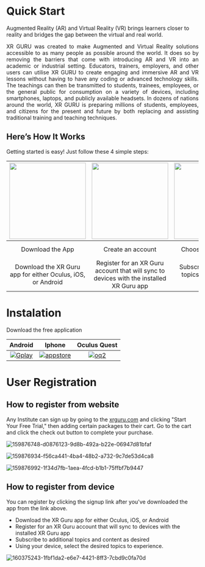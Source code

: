  
   
# Quick Start
Augmented Reality (AR) and Virtual Reality (VR) brings learners closer to reality and bridges the gap between the virtual and real world. 




<p align="justify">
XR GURU was created to make Augmented and Virtual Reality solutions accessible to as many people as possible around the world. It does so by removing the barriers that come with introducing AR and VR into an academic or industrial setting. Educators, trainers, employers, and other users can utilise XR GURU to create engaging and immersive AR and VR lessons without having to have any coding or advanced technology skills. The teachings can then be transmitted to students, trainees, employees, or the general public for consumption on a variety of devices, including smartphones, laptops, and publicly available headsets. In dozens of nations around the world, XR GURU is preparing millions of students, employees, and citizens for the present and future by both replacing and assisting traditional training and teaching techniques.
</p>


## Here’s How It Works
Getting started is easy! Just follow these 4 simple steps:












| <img src="https://user-images.githubusercontent.com/105265661/167777319-b4bd1912-2aea-4543-ae6b-13a45e515d4a.png" width="200">|<img src="https://user-images.githubusercontent.com/105265661/167778438-90d3f88c-05e0-478e-b44c-934ef7e86cbc.png" width="200"> |  <img src="https://user-images.githubusercontent.com/105265661/167777326-f94b1569-50c0-4706-a6b0-064e2bef209b.png" width="200"> |  <img src="https://user-images.githubusercontent.com/105265661/167777328-ed15275c-3765-460f-b6ac-4bf28485c0c9.png" width="200"> |
| :---: | :---: | :---: | :---: |
| Download the App | Create an account | Choose the packages| Experience immersive content|
| Download the XR Guru app for either Oculus, iOS, or Android | Register for an XR Guru account that will sync to devices with the installed XR Guru app | Subscribe to additional topics and content as desired | Using your device, select the desired topics to experience.|


# Instalation

Download the free application


| Android | Iphone | Oculus Quest |
| :---: | :---: | :---: |
| [![Gplay](https://user-images.githubusercontent.com/105265661/167627926-737b980d-b347-45c9-b74d-85a5b714ea07.png)](https://play.google.com/store/apps/details?id=com.holopundits.xrguru) | [![appstore](https://user-images.githubusercontent.com/105265661/167628013-67efa24b-a995-4c0f-aa10-0a91517aa6a7.png)](https://apps.apple.com/us/app/xr-guru/id1455596517) | [![oq2](https://user-images.githubusercontent.com/105265661/167634065-035117d1-04c8-4551-b376-4fa677712710.png)]( https://www.oculus.com/experiences/quest/3694537353974790) |








 

# User Registration

## How to register from website
Any Institute can sign up by going to the [xrguru.com](https://xrguru.com) and clicking "Start Your Free Trial," then adding certain packages to their cart. Go to the cart and click the check out button to complete your purchase.

 ![159876748-d0876123-9d8b-492a-b22e-06947d81bfaf](https://user-images.githubusercontent.com/105265661/167835870-a69a0a2e-4232-493b-9d5d-9e3742005a3d.png)


![159876934-f56ca441-4ba4-48b2-a732-9c7de53d4ca8](https://user-images.githubusercontent.com/105265661/167788048-f6c9b523-d21a-4aea-9c30-b62548a417c3.png)


![159876992-1f34d7fb-1aea-4fcd-b1b1-75ffbf7b9447](https://user-images.githubusercontent.com/105265661/167788076-fb03b7cf-26f9-41c1-bfd7-237c8b6cdfea.png)



## How to register from device

You can register by clicking the signup link after you've downloaded the app from the link above.

- Download the XR Guru app for either Oculus, iOS, or Android
- Register for an XR Guru account that will sync to devices with the installed XR Guru app
- Subscribe to additional topics and content as desired
- Using your device, select the desired topics to experience.



![160375243-1fbf1da2-e6e7-4421-8ff3-7cbd9c0fa70d](https://user-images.githubusercontent.com/105265661/167788108-cc8ec220-ea72-4d18-b968-0b8c91aa7284.jpg)

 
